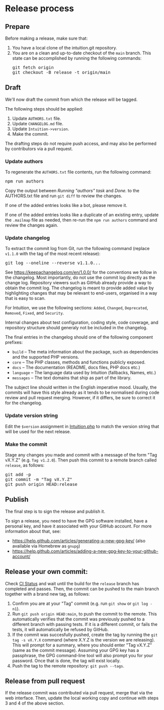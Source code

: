 # Release process

## Prepare

Before making a release, make sure that:

1. You have a local clone of the intuition.git repository.
2. You are on a clean and up-to-date checkout of the `main` branch.
   This state can be accomplished by running the following commands:
   <pre lang="sh">
   git fetch origin
   git checkout -B release -t origin/main
   </pre>

## Draft

We'll now draft the commit from which the release will be tagged.

The following steps should be applied:

1. Update `AUTHORS.txt` file.
2. Update `CHANGELOG.md` file.
3. Update `Intuition->version`.
4. Make the commit.

The drafting steps do not require push access, and may also
be performed by contributors via a pull request.

### Update authors

To regenerate the `AUTHORS.txt` file contents, run the following
command:

<pre lang="sh">
npm run authors
</pre>

Copy the output between *Running "authors" task* and *Done.* to
the AUTHORS.txt file and run `git diff` to review the changes.

If one of the added entries looks like a bot, please remove it.

If one of the added entries looks like a duplicate of an existing
entry, update the `.mailmap` file as needed, then re-run the
`npm run authors` command and review the changes again.

### Update changelog

To extract the commit log from Git, run the following command
(replace `v1.1.0` with the tag of the most recent release):

<pre lang="sh">
git log --oneline --reverse v1.1.0...
</pre>

See <https://keepachangelog.com/en/1.0.0/> for the conventions
we follow in the changelog. Most importantly, do not use the
commit log directly as the change log. Repository viewers such
as GitHub already provide a way to obtain the commit log.
The changelog is meant to provide added value by highlighting
changes that may be relevant to end-users, organised in a way
that is easy to scan.

For Intuition, we use the following sections: `Added`, `Changed`,
`Deprecated`, `Removed`, `Fixed`, and `Security`.

Internal changes about test configuration, coding style,
code coverage, and repository structure should generaly not
be included in the changelog.

The final entries in the changelog should one of the following
component prefixes:

* `build` – The meta information about the package, such as dependencies
  and the supported PHP versions.
* `core` – The PHP classes, methods and functions publicly exposed.
* `docs` – The documentation (README, docs files, PHP docs etc.)
* `language` – The language data used by Intuition (fallbacks, Names, etc.)
* `messages` – The text domains that ship as part of the library.

The subject line should written in the English imperative mood.
Usually, the commits will have this style already as it tends to
be normalised during code review and pull request merging. However,
if it differs, be sure to correct it for the changelog.

### Update version string

Edit the `$version` assignment in [Intuition.php](../src/Intuition.php) to match
the version string that will be used for the next release.

### Make the commit

Stage any changes you made and commit with a message of the form
"Tag vX.Y.Z" (e.g. `Tag v1.2.0`). Then push this commit to a
remote branch called `release`, as follows:

<pre lang="sh">
git add -p
git commit -m "Tag vX.Y.Z"
git push origin HEAD:release
</pre>

## Publish

The final step is to sign the release and publish it.

To sign a release, you need to have the GPG software installed,
have a personal key, and have it associated with your GitHub account.
For more information about that, see:
* <https://help.github.com/articles/generating-a-new-gpg-key/>
  (also available via Homebrew as `gnupg`)
* <https://help.github.com/articles/adding-a-new-gpg-key-to-your-github-account/>

## Release your own commit:

Check [CI Status](https://github.com/Krinkle/intuition/actions/workflows/CI.yaml) and wait until the build for the `release` branch has completed and passes. Then, the commit can be pushed to the main branch together with a brand new tag, as follows:

1. Confirm you are at your "Tag" commit (e.g. run `git show` or `git log -n1`).
2. Run `git push origin HEAD:main`, to push the commit to the remote. This
   automatically verifies that the commit was previously pushed to a different
   branch with passing tests. If it is a different commit, or fails the tests,
   it will automatically be refused by GitHub.
3. If the commit was succesfully pushed, create the tag by running
   the `git tag -s vX.Y.X` command (where X.Y.Z is the version we
   are releasing). This will prompt for a summary, where you should
   enter "Tag vX.Y.Z" (same as the commit message).
   Assuming your GPG key has a passphrase, the GPG command-line tool
   will also prompt you for your password. Once that is done,
   the tag will exist locally.
4. Push the tag to the remote repository: `git push --tags`.

## Release from pull request

If the release commit was contributed via pull request, merge
that via the web interface. Then, update the local working copy
and continue with steps 3 and 4 of the above section.
